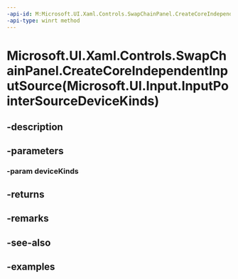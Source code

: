 ```yaml
---
-api-id: M:Microsoft.UI.Xaml.Controls.SwapChainPanel.CreateCoreIndependentInputSource(Microsoft.UI.Input.InputPointerSourceDeviceKinds)
-api-type: winrt method
---
```


# Microsoft.UI.Xaml.Controls.SwapChainPanel.CreateCoreIndependentInputSource(Microsoft.UI.Input.InputPointerSourceDeviceKinds)

<!--
public Microsoft.UI.Input.InputPointerSource CreateCoreIndependentInputSource (Microsoft.UI.Input.InputPointerSourceDeviceKinds deviceKinds);
-->


## -description

## -parameters

### -param deviceKinds

## -returns

## -remarks

## -see-also

## -examples



